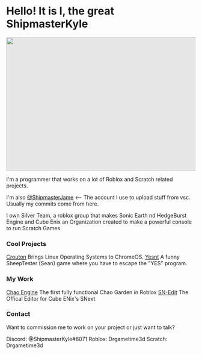 # Hello! It is I, the great ShipmasterKyle

<img style="-webkit-user-select: none;margin: auto;cursor: zoom-in;background-color: hsl(0, 0%, 90%);transition: background-color 300ms;" src="https://cdn.discordapp.com/attachments/856572816308961285/962775704804655155/Profile.png" width="630" height="354">

I'm a programmer that works on a lot of Roblox and Scratch related projects.

I'm also [@ShipmasterJame](https://github.com/ShipmasterJame) <-- The account I use to upload stuff from vsc. Usually my commits come from here.

I own Silver Team, a roblox group that makes Sonic Earth nd HedgeBurst Engine and Cube Enix an Organization created to make a powerful console to run Scratch Games. 

### Cool Projects
[Crouton](https://github.com/dnschneid/crouton)
Brings Linux Operating Systems to ChromeOS.
[Yesnt](https://github.com/SheepTester/yesnt)
A funny SheepTester (Sean) game where you have to escape the "YES" program.

### My Work
[Chao Engine](https://github.com/ShipmasterKyle/Chao-Engine)
The first fully functional Chao Garden in Roblox
[SN-Edit](https://github.com/Cube-Enix/sn-edit)
The Offical Editor for Cube ENix's SNext

### Contact
Want to commission me to work on your project or just want to talk?

Discord: @ShipmasterKyle#8071
Roblox: Drgametime3d
Scratch: Drgametime3d
